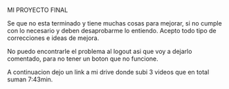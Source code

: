 MI PROYECTO FINAL

Se que no esta terminado y tiene muchas cosas para mejorar, si no cumple con lo necesario y deben desaprobarme lo entiendo. Acepto todo tipo de correcciones e ideas de mejora.

No puedo encontrarle el problema al logout asi que voy a dejarlo comentado, para no tener un boton que no funcione.

A continuacion dejo un link a mi drive donde subi 3 videos que en total suman 7:43min.
